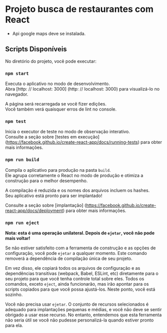 # Projeto busca de restaurantes com React

- Api google maps deve se instalada.

## Scripts Disponíveis

No diretório do projeto, você pode executar:

### `npm start`

Executa o aplicativo no modo de desenvolvimento. \
Abra [http: // localhost: 3000] (http: // localhost: 3000) para visualizá-lo no navegador.

A página será recarregada se você fizer edições. \
Você também verá quaisquer erros de lint no console.

### `npm test`

Inicia o executor de teste no modo de observação interativo. \
Consulte a seção sobre [testes em execução] (https://facebook.github.io/create-react-app/docs/running-tests) para obter mais informações.

### `npm run build`

Compila o aplicativo para produção na pasta `build`. \
Ele agrupa corretamente o React no modo de produção e otimiza a construção para o melhor desempenho.

A compilação é reduzida e os nomes dos arquivos incluem os hashes. \
Seu aplicativo está pronto para ser implantado!

Consulte a seção sobre [implantação] (https://facebook.github.io/create-react-app/docs/deployment) para obter mais informações.

### `npm run eject`

**Nota: esta é uma operação unilateral. Depois de `ejetar`, você não pode mais voltar!**

Se não estiver satisfeito com a ferramenta de construção e as opções de configuração, você pode `ejetar` a qualquer momento. Este comando removerá a dependência de compilação única de seu projeto.

Em vez disso, ele copiará todos os arquivos de configuração e as dependências transitivas (webpack, Babel, ESLint, etc) diretamente para o seu projeto para que você tenha controle total sobre eles. Todos os comandos, exceto `eject`, ainda funcionarão, mas irão apontar para os scripts copiados para que você possa ajustá-los. Neste ponto, você está sozinho.

Você não precisa usar `ejetar`. O conjunto de recursos selecionados é adequado para implantações pequenas e médias, e você não deve se sentir obrigado a usar esse recurso. No entanto, entendemos que esta ferramenta não seria útil se você não pudesse personalizá-la quando estiver pronto para ela.

